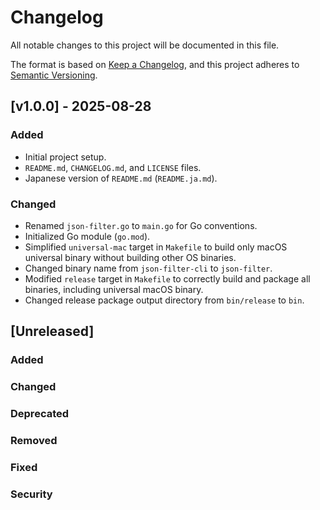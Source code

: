 # Changelog

All notable changes to this project will be documented in this file.

The format is based on [Keep a Changelog](https://keepachangelog.com/en/1.0.0/),
and this project adheres to [Semantic Versioning](https://semver.org/spec/v2.0.0.html).

## [v1.0.0] - 2025-08-28

### Added
- Initial project setup.
- `README.md`, `CHANGELOG.md`, and `LICENSE` files.
- Japanese version of `README.md` (`README.ja.md`).

### Changed
- Renamed `json-filter.go` to `main.go` for Go conventions.
- Initialized Go module (`go.mod`).
- Simplified `universal-mac` target in `Makefile` to build only macOS universal binary without building other OS binaries.
- Changed binary name from `json-filter-cli` to `json-filter`.
- Modified `release` target in `Makefile` to correctly build and package all binaries, including universal macOS binary.
- Changed release package output directory from `bin/release` to `bin`.

## [Unreleased]

### Added

### Changed

### Deprecated

### Removed

### Fixed

### Security